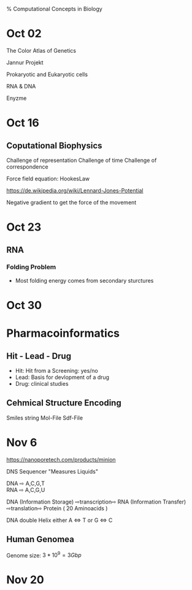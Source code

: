 % Computational Concepts in Biology

# Oct 02

The Color Atlas of Genetics

Jannur Projekt

Prokaryotic and Eukaryotic cells

RNA & DNA

Enyzme

# Oct 16

## Coputational Biophysics

Challenge of representation
Challenge of time
Challenge of correspondence

Force field equation:
HookesLaw 

https://de.wikipedia.org/wiki/Lennard-Jones-Potential

Negative gradient to get the force of the movement

# Oct 23

## RNA

### Folding Problem

* Most folding energy comes from secondary sturctures


# Oct 30

# Pharmacoinformatics

## Hit - Lead - Drug

* Hit: Hit from a Screening: yes/no
* Lead: Basis for devlopment of a drug
* Drug: clinical studies

## Cehmical Structure Encoding

Smiles string
Mol-File
Sdf-File

# Nov 6

https://nanoporetech.com/products/minion

DNS Sequencer "Measures Liquids"

DNA ⇨ A,C,G,T  
RNA ⇨ A,C,G,U

DNA (Information Storage) ⇨transcription⇨ RNA (Information Transfer) ⇨translation⇨ Protein ( 20 Aminoacids )

DNA double Helix either A ⇔ T or G ⇔ C

## Human Genomea
Genome size: $3*10^9 = 3Gbp$

# Nov 20

